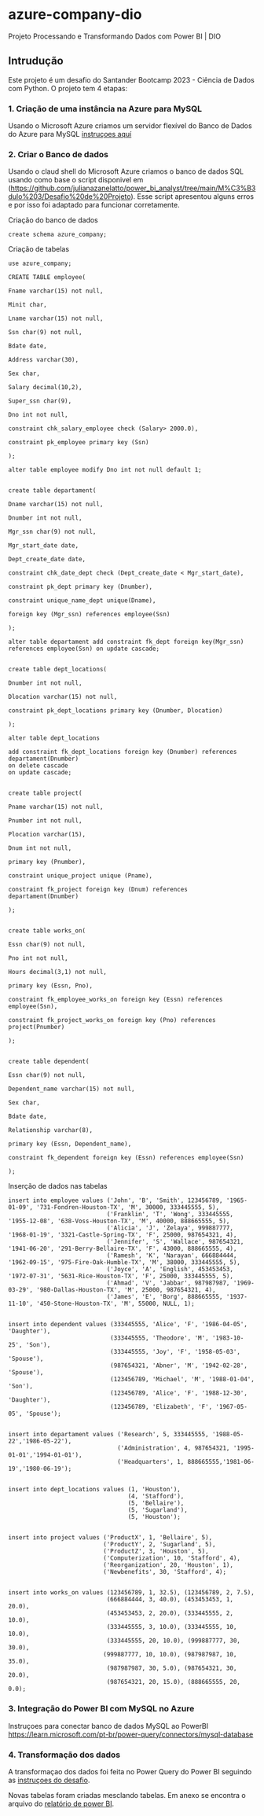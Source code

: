 # azure-company-dio
Projeto Processando e Transformando Dados com Power BI | DIO

## Intrudução

Este projeto é um desafio do Santander Bootcamp 2023 - Ciência de Dados com Python. O projeto tem 4 etapas:

### 1. Criação de uma instância na Azure para MySQL
   
Usando o Microsoft Azure criamos um servidor flexível do Banco de Dados do Azure para MySQL [instruçoes aquí](https://learn.microsoft.com/pt-br/azure/mysql/flexible-server/quickstart-create-server-portal)

### 2. Criar o Banco de dados
   Usando o claud shell do Microsoft Azure criamos o banco de dados SQL usando como base o script disponivel em (https://github.com/julianazanelatto/power_bi_analyst/tree/main/M%C3%B3dulo%203/Desafio%20de%20Projeto). Esse script apresentou alguns erros e por isso foi adaptado para funcionar corretamente.
   
   Criação do banco de dados
   ```
create schema azure_company;
``` 
   Criação de tabelas
   ```
   use azure_company;

CREATE TABLE employee(

Fname varchar(15) not null,

  Minit char,

  Lname varchar(15) not null,

  Ssn char(9) not null, 

  Bdate date,

  Address varchar(30),

  Sex char,

  Salary decimal(10,2),

  Super_ssn char(9),

  Dno int not null,

  constraint chk_salary_employee check (Salary> 2000.0),

  constraint pk_employee primary key (Ssn)

);

alter table employee modify Dno int not null default 1;


create table departament(

Dname varchar(15) not null,

  Dnumber int not null,

  Mgr_ssn char(9) not null,

  Mgr_start_date date, 

  Dept_create_date date,

  constraint chk_date_dept check (Dept_create_date < Mgr_start_date),

  constraint pk_dept primary key (Dnumber),

  constraint unique_name_dept unique(Dname),

  foreign key (Mgr_ssn) references employee(Ssn)

);

alter table departament add constraint fk_dept foreign key(Mgr_ssn) references employee(Ssn) on update cascade;


create table dept_locations(

Dnumber int not null,

Dlocation varchar(15) not null,

  constraint pk_dept_locations primary key (Dnumber, Dlocation)

);

alter table dept_locations 

add constraint fk_dept_locations foreign key (Dnumber) references departament(Dnumber)
  on delete cascade
  on update cascade;


create table project(

Pname varchar(15) not null,

Pnumber int not null,

  Plocation varchar(15),

  Dnum int not null,

  primary key (Pnumber),

  constraint unique_project unique (Pname),

  constraint fk_project foreign key (Dnum) references departament(Dnumber)

);


create table works_on(

Essn char(9) not null,

  Pno int not null,

  Hours decimal(3,1) not null,

  primary key (Essn, Pno),

  constraint fk_employee_works_on foreign key (Essn) references employee(Ssn),

  constraint fk_project_works_on foreign key (Pno) references project(Pnumber)

);


create table dependent(

  Essn char(9) not null,

  Dependent_name varchar(15) not null,

  Sex char,

  Bdate date,

  Relationship varchar(8),

  primary key (Essn, Dependent_name),

  constraint fk_dependent foreign key (Essn) references employee(Ssn)

);
  
```
Inserção de dados nas tabelas
```
insert into employee values ('John', 'B', 'Smith', 123456789, '1965-01-09', '731-Fondren-Houston-TX', 'M', 30000, 333445555, 5),
                            ('Franklin', 'T', 'Wong', 333445555, '1955-12-08', '638-Voss-Houston-TX', 'M', 40000, 888665555, 5),
                            ('Alicia', 'J', 'Zelaya', 999887777, '1968-01-19', '3321-Castle-Spring-TX', 'F', 25000, 987654321, 4),
                            ('Jennifer', 'S', 'Wallace', 987654321, '1941-06-20', '291-Berry-Bellaire-TX', 'F', 43000, 888665555, 4),
                            ('Ramesh', 'K', 'Narayan', 666884444, '1962-09-15', '975-Fire-Oak-Humble-TX', 'M', 38000, 333445555, 5),
                            ('Joyce', 'A', 'English', 453453453, '1972-07-31', '5631-Rice-Houston-TX', 'F', 25000, 333445555, 5),
                            ('Ahmad', 'V', 'Jabbar', 987987987, '1969-03-29', '980-Dallas-Houston-TX', 'M', 25000, 987654321, 4),
                            ('James', 'E', 'Borg', 888665555, '1937-11-10', '450-Stone-Houston-TX', 'M', 55000, NULL, 1);


insert into dependent values (333445555, 'Alice', 'F', '1986-04-05', 'Daughter'),
                             (333445555, 'Theodore', 'M', '1983-10-25', 'Son'),
                             (333445555, 'Joy', 'F', '1958-05-03', 'Spouse'),
                             (987654321, 'Abner', 'M', '1942-02-28', 'Spouse'),
                             (123456789, 'Michael', 'M', '1988-01-04', 'Son'),
                             (123456789, 'Alice', 'F', '1988-12-30', 'Daughter'),
                             (123456789, 'Elizabeth', 'F', '1967-05-05', 'Spouse');


insert into departament values ('Research', 5, 333445555, '1988-05-22','1986-05-22'),
                               ('Administration', 4, 987654321, '1995-01-01','1994-01-01'),
                               ('Headquarters', 1, 888665555,'1981-06-19','1980-06-19');


insert into dept_locations values (1, 'Houston'),
                                  (4, 'Stafford'),
                                  (5, 'Bellaire'),
                                  (5, 'Sugarland'),
                                  (5, 'Houston');


insert into project values ('ProductX', 1, 'Bellaire', 5),
                           ('ProductY', 2, 'Sugarland', 5),
                           ('ProductZ', 3, 'Houston', 5),
                           ('Computerization', 10, 'Stafford', 4),
                           ('Reorganization', 20, 'Houston', 1),
                           ('Newbenefits', 30, 'Stafford', 4);


insert into works_on values (123456789, 1, 32.5), (123456789, 2, 7.5),
                            (666884444, 3, 40.0), (453453453, 1, 20.0),
                            (453453453, 2, 20.0), (333445555, 2, 10.0),
                            (333445555, 3, 10.0), (333445555, 10, 10.0),
                            (333445555, 20, 10.0), (999887777, 30, 30.0),
                           (999887777, 10, 10.0), (987987987, 10, 35.0),
                            (987987987, 30, 5.0), (987654321, 30, 20.0),
                            (987654321, 20, 15.0), (888665555, 20, 0.0);
```
### 3.	Integração do Power BI com MySQL no Azure

Instruçoes para conectar banco de dados MySQL ao PowerBI https://learn.microsoft.com/pt-br/power-query/connectors/mysql-database

### 4. Transformação dos dados

A transformaçao dos dados foi feita no Power Query do Power BI seguindo as [instruçoes do desafio](https://academiapme-my.sharepoint.com/:w:/g/personal/renato_dio_me/EVxAxO7akV5FoNy3mOk_3QwB3wKeyXMaFUi3ekTLQkY_sA?e=eJc3La). 

Novas tabelas foram criadas mesclando tabelas. Em anexo se encontra o arquivo do [relatório de power BI](ProjetoConsultaeTransformecomPBI.pbix).

